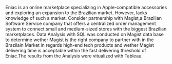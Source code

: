 Eniac is an online marketplace specializing in Apple-compatible accessories and exploring an expansion to the Brazilian market. However, lacks knowledge of such a market. Consider partnership with Magist,a Brazilian Software Service company that offers a centralized order management system to connect small and medium-sized stores with the biggest Brazilian marketplaces. Data Analysis with SQL was conducted on Magist data base to determine wether Magist is the right company to partner with in the Brazilain Market in regards high-end tech products and wether Magist delivering time is acceptable within the fast delivering threshold of Eniac.The results from the Analysis were vitualized with Tableau.
